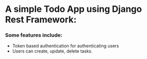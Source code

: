 <h1>
A simple Todo App using Django Rest Framework:  
</h1>

<h3>
Some features include:  
</h3>
<ul>
<li>Token based authentication for authenticating users</li>
<li>Users can create, update, delete tasks.</li>
</ul>

